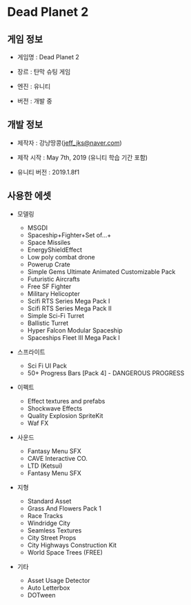 # Dead Planet 2

## 게임 정보

* 게임명 : Dead Planet 2

* 장르 : 탄막 슈팅 게임

* 엔진 : 유니티

* 버전 : 개발 중


## 개발 정보

* 제작자 : 강낭땅콩(jeff_jks@naver.com)

* 제작 시작 : May 7th, 2019 (유니티 학습 기간 포함)

* 유니티 버전 : 2019.1.8f1


## 사용한 에셋

* 모델링
   * MSGDI
   * Spaceship+Fighter+Set of...+
   * Space Missiles
   * EnergyShieldEffect
   * Low poly combat drone
   * Powerup Crate
   * Simple Gems Ultimate Animated Customizable Pack
   * Futuristic Aircrafts
   * Free SF Fighter
   * Military Helicopter
   * Scifi RTS Series Mega Pack I
   * Scifi RTS Series Mega Pack II
   * Simple Sci-Fi Turret
   * Ballistic Turret
   * Hyper Falcon Modular Spaceship
   * Spaceships Fleet III Mega Pack I

* 스프라이트
   * Sci Fi UI Pack
   * 50+ Progress Bars [Pack 4] - DANGEROUS PROGRESS

* 이펙트
   * Effect textures and prefabs
   * Shockwave Effects
   * Quality Explosion SpriteKit
   * Waf FX

* 사운드
   * Fantasy Menu SFX
   * CAVE Interactive CO.
   * LTD (Ketsui)
   * Fantasy Menu SFX

* 지형
   * Standard Asset
   * Grass And Flowers Pack 1
   * Race Tracks
   * Windridge City
   * Seamless Textures
   * City Street Props
   * City Highways Construction Kit
   * World Space Trees (FREE)

* 기타
   * Asset Usage Detector
   * Auto Letterbox
   * DOTween

